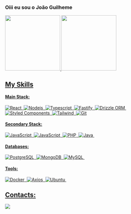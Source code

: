 ### Oiii eu sou o João Guilheme

<div>
  <a href='https://www.linkedin.com/in/ojoao-oliveira/'>
  <img height='180em' src="https://github-readme-streak-stats.herokuapp.com?user=leonardofordev&theme=radical&mode=weekly" />
  <img height='180em' src="https://github-readme-stats-git-main-rafaelalexandrino.vercel.app/api/top-langs/?username=joao123433&show_icons=true&theme=dracula&layout=compact" />
</div>
    
## My Skills

#### Main Stack: 

![React](https://shields.io/badge/React-black?logo=react&style=for-the-badge)&nbsp; 
![Nodejs](https://shields.io/badge/Node.js-black?logo=Node.js&style=for-the-badge)&nbsp;
![Typescript](https://shields.io/badge/typescript-black?logo=typescript&style=for-the-badge)&nbsp;
![Fastify](https://shields.io/badge/Fastify-black?logo=Fastify&style=for-the-badge)&nbsp;
![Drizzle ORM](https://shields.io/badge/drizzle%20ORM-black?logo=drizzle&style=for-the-badge)&nbsp;
![Styled Components](https://shields.io/badge/styled_components-black?logo=styled-components&style=for-the-badge)&nbsp;
![Tailwind](https://shields.io/badge/Tailwind_CSS-black?logo=Tailwind-CSS&style=for-the-badge)&nbsp;
![Git](https://shields.io/badge/git-black?logo=git&style=for-the-badge)

#### Secondary Stack:

![JavaScript](https://shields.io/badge/JavaScript-black?logo=JavaScript&style=for-the-badge)&nbsp;
![JavaScript](https://shields.io/badge/express.js-black?logo=express&style=for-the-badge)&nbsp;
![PHP](https://shields.io/badge/PHP-black?logo=PHP&style=for-the-badge)&nbsp;
![Java](https://shields.io/badge/java-black?logo=openjdk&style=for-the-badge)&nbsp;

#### Databases:

![PostgreSQL](https://shields.io/badge/postgre%20sql-black?logo=postgresql&style=for-the-badge)&nbsp;
![MongoDB](https://shields.io/badge/mongodb-black?logo=mongodb&style=for-the-badge)&nbsp;
![MySQL](https://shields.io/badge/mysql-black?logo=mysql&style=for-the-badge)&nbsp;

#### Tools:

![Docker](https://shields.io/badge/docker-black?logo=docker&style=for-the-badge)&nbsp;
![Axios](https://shields.io/badge/axios.js-black?logo=axios&style=for-the-badge)&nbsp;
![Ubuntu](https://shields.io/badge/ubuntu-black?logo=ubuntu&style=for-the-badge)&nbsp;

## Contacts:

<div> 

<a href = "mailto:joaosantos123433@gmail.com"> <img src="https://shields.io/badge/gmail-black?logo=gmail&style=for-the-badge" target="_blank"></a>
</div>&nbsp;&nbsp;
